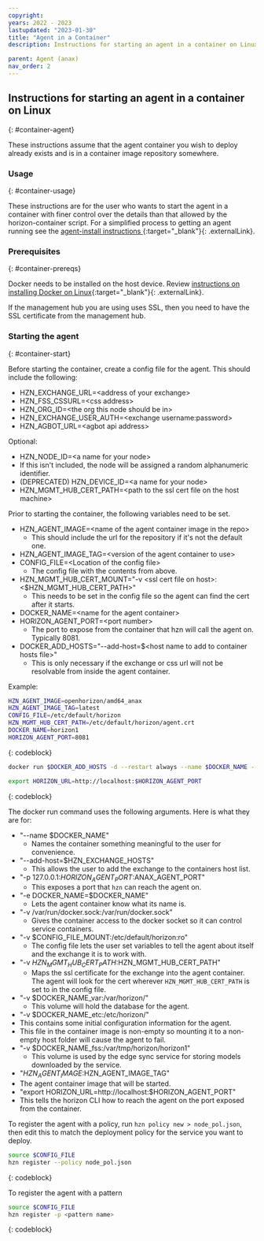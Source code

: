 ```yaml
---
copyright:
years: 2022 - 2023
lastupdated: "2023-01-30"
title: "Agent in a Container"
description: Instructions for starting an agent in a container on Linux

parent: Agent (anax)
nav_order: 2
---
```


## Instructions for starting an agent in a container on Linux
{: #container-agent}

These instructions assume that the agent container you wish to deploy already exists and is in a container image repository somewhere.

### Usage
{: #container-usage}

These instructions are for the user who wants to start the agent in a container with finer control over the details than that allowed by the horizon-container script. For a simplified process to getting an agent running see the [agent-install instructions ](https://github.com/open-horizon/anax/tree/master/agent-install){:target="_blank"}{: .externalLink}.

### Prerequisites
{: #container-prereqs}

Docker needs to be installed on the host device. Review [instructions on installing Docker on Linux](https://docs.docker.com/engine/install/){:target="_blank"}{: .externalLink}.

If the management hub you are using uses SSL, then you need to have the SSL certificate from the management hub.

### Starting the agent
{: #container-start}

Before starting the container, create a config file for the agent. This should include the following:

* HZN_EXCHANGE_URL=\<address of your exchange\>
* HZN_FSS_CSSURL=\<css address\>
* HZN_ORG_ID=\<the org this node should be in\>
* HZN_EXCHANGE_USER_AUTH=\<exchange username:password\>
* HZN_AGBOT_URL=\<agbot api address\>

Optional:

* HZN_NODE_ID=\<a name for your node\>
* If this isn't included, the node will be assigned a random alphanumeric identifier.
* (DEPRECATED) HZN_DEVICE_ID=\<a name for your node\>
* HZN_MGMT_HUB_CERT_PATH=\<path to the ssl cert file on the host machine\>

Prior to starting the container, the following variables need to be set.

* HZN_AGENT_IMAGE=\<name of the agent container image in the repo\>
  * This should include the url for the repository if it's not the default one.
* HZN_AGENT_IMAGE_TAG=\<version of the agent container to use\>
* CONFIG_FILE=\<Location of the config file\>
  * The config file with the contents from above.
* HZN_MGMT_HUB_CERT_MOUNT="-v \<ssl cert file on host\>:\<$HZN_MGMT_HUB_CERT_PATH\>"
  * This needs to be set in the config file so the agent can find the cert after it starts.
* DOCKER_NAME=\<name for the agent container\>
* HORIZON_AGENT_PORT=\<port number\>
  * The port to expose from the container that hzn will call the agent on. Typically 8081.
* DOCKER_ADD_HOSTS="--add-host=$\<host name to add to container hosts file\>"
  * This is only necessary if the exchange or css url will not be resolvable from inside the agent container.

Example:

```bash
HZN_AGENT_IMAGE=openhorizon/amd64_anax
HZN_AGENT_IMAGE_TAG=latest
CONFIG_FILE=/etc/default/horizon
HZN_MGMT_HUB_CERT_PATH=/etc/default/horizon/agent.crt
DOCKER_NAME=horizon1
HORIZON_AGENT_PORT=8081
```
{: codeblock}

```bash
docker run $DOCKER_ADD_HOSTS -d --restart always --name $DOCKER_NAME --privileged -p 127.0.0.1:$HORIZON_AGENT_PORT:8510 -e DOCKER_NAME=$DOCKER_NAME -v /var/run/docker.sock:/var/run/docker.sock -v $CONFIG_FILE:/etc/default/horizon:ro $HZN_MGMT_HUB_CERT_MOUNT -v $DOCKER_NAME_var:/var/horizon/ -v $DOCKER_NAME_etc:/etc/horizon/ -v $DOCKER_NAME_fss:/var/tmp/horizon/$DOCKER_NAME $HZN_AGENT_IMAGE:$HZN_AGENT_IMAGE_TAG

export HORIZON_URL=http://localhost:$HORIZON_AGENT_PORT
```
{: codeblock}

The docker run command uses the following arguments. Here is what they are for:

* "--name $DOCKER_NAME"
  * Names the container something meaningful to the user for convenience.
* "--add-host=$HZN_EXCHANGE_HOSTS"
  * This allows the user to add the exchange to the containers host list.
* "-p 127.0.0.1:$HORIZON_AGENT_PORT:$ANAX_AGENT_PORT"
  * This exposes a port that `hzn` can reach the agent on.
* "-e DOCKER_NAME=$DOCKER_NAME"
  * Lets the agent container know what its name is.
* "-v /var/run/docker.sock:/var/run/docker.sock"
  * Gives the container access to the docker socket so it can control service containers.
* "-v $CONFIG_FILE_MOUNT:/etc/default/horizon:ro"
  * The config file lets the user set variables to tell the agent about itself and the exchange it is to work with.
* "-v $HZN_MGMT_HUB_CERT_PATH:$HZN_MGMT_HUB_CERT_PATH"
  * Maps the ssl certificate for the exchange into the agent container. The agent will look for the cert wherever `HZN_MGMT_HUB_CERT_PATH` is set to in the config file.
* "-v $DOCKER_NAME_var:/var/horizon/"
  * This volume will hold the database for the agent.
* "-v $DOCKER_NAME_etc:/etc/horizon/"
* This contains some initial configuration information for the agent.
* This file in the container image is non-empty so mounting it to a non-empty host folder will cause the agent to fail.
* "-v $DOCKER_NAME_fss:/var/tmp/horizon/horizon1"
  * This volume is used by the edge sync service for storing models downloaded by the service.
* "$HZN_AGENT_IMAGE:$HZN_AGENT_IMAGE_TAG"
* The agent container image that will be started.
* "export HORIZON_URL=http://localhost:$HORIZON_AGENT_PORT"
* This tells the horizon CLI how to reach the agent on the port exposed from the container.

To register the agent with a policy, run `hzn policy new > node_pol.json`, then edit this to match the deployment policy for the service you want to deploy.

```bash
source $CONFIG_FILE
hzn register --policy node_pol.json
```
{: codeblock}

To register the agent with a pattern

```bash
source $CONFIG_FILE
hzn register -p <pattern name>
```
{: codeblock}
